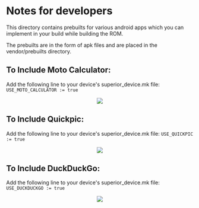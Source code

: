 Notes for developers
====================
This directory contains prebuilts for various android apps which you can implement in your build while building the ROM.

The prebuilts are in the form of apk files and are placed in the vendor/prebuilts directory.


To Include Moto Calculator:
--------------------------

Add the following line to your device's superior_device.mk file:
`
USE_MOTO_CALCULATOR := true
`
<p align="center">
<img src="https://user-images.githubusercontent.com/29405483/216300624-ee3ad401-c7be-490c-8c21-486435a5aa40.png" />
</p>


To Include Quickpic:
--------------------

Add the following line to your device's superior_device.mk file:
`
USE_QUICKPIC := true
`
<p align="center">
<img src="https://user-images.githubusercontent.com/29405483/217512230-d7c2da50-0580-421f-88a1-282b02f62067.png" />
</p>

To Include DuckDuckGo:
----------------------

Add the following line to your device's superior_device.mk file:
`
USE_DUCKDUCKGO := true
`
<p align="center">
<img src="https://user-images.githubusercontent.com/29405483/217515826-cdb633f9-c113-4f64-a6c2-23e6ce650bb6.png" />
</p>